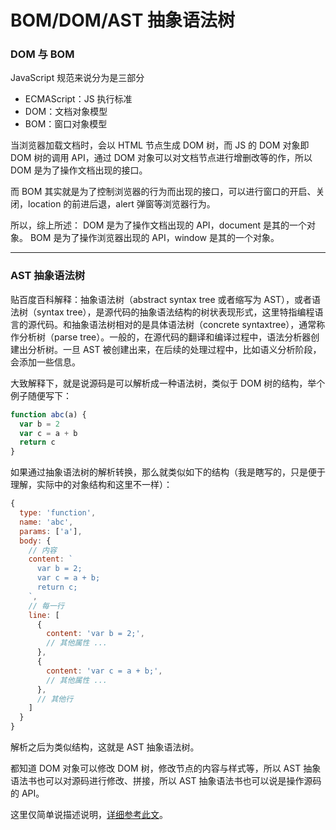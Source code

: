 # BOM/DOM/AST 抽象语法树

### DOM 与 BOM

JavaScript 规范来说分为是三部分

- ECMAScript：JS 执行标准
- DOM：文档对象模型
- BOM：窗口对象模型

当浏览器加载文档时，会以 HTML 节点生成 DOM 树，而 JS 的 DOM 对象即 DOM 树的调用 API，通过 DOM 对象可以对文档节点进行增删改等的作，所以 DOM 是为了操作文档出现的接口。

而 BOM 其实就是为了控制浏览器的行为而出现的接口，可以进行窗口的开启、关闭，location 的前进后退，alert 弹窗等浏览器行为。

所以，综上所述：
DOM 是为了操作文档出现的 API，document 是其的一个对象。
BOM 是为了操作浏览器出现的 API，window 是其的一个对象。

---

### AST 抽象语法树

贴百度百科解释：抽象语法树（abstract syntax tree 或者缩写为 AST），或者语法树（syntax tree），是源代码的抽象语法结构的树状表现形式，这里特指编程语言的源代码。和抽象语法树相对的是具体语法树（concrete syntaxtree），通常称作分析树（parse tree）。一般的，在源代码的翻译和编译过程中，语法分析器创建出分析树。一旦 AST 被创建出来，在后续的处理过程中，比如语义分析阶段，会添加一些信息。

大致解释下，就是说源码是可以解析成一种语法树，类似于 DOM 树的结构，举个例子随便写下：

```js
function abc(a) {
  var b = 2
  var c = a + b
  return c
}
```

如果通过抽象语法树的解析转换，那么就类似如下的结构（我是瞎写的，只是便于理解，实际中的对象结构和这里不一样）：

```js
{
  type: 'function',
  name: 'abc',
  params: ['a'],
  body: {
    // 内容
    content: `
      var b = 2;
      var c = a + b;
      return c;
    `,
    // 每一行
    line: [
      {
        content: 'var b = 2;',
        // 其他属性 ...
      },
      {
        content: 'var c = a + b;',
        // 其他属性 ...
      },
      // 其他行
    ]
  }
}
```

解析之后为类似结构，这就是 AST 抽象语法树。

都知道 DOM 对象可以修改 DOM 树，修改节点的内容与样式等，所以 AST 抽象语法书也可以对源码进行修改、拼接，所以 AST 抽象语法书也可以说是操作源码的 API。

这里仅简单说描述说明，[详细参考此文](https://segmentfault.com/a/1190000016231512)。
